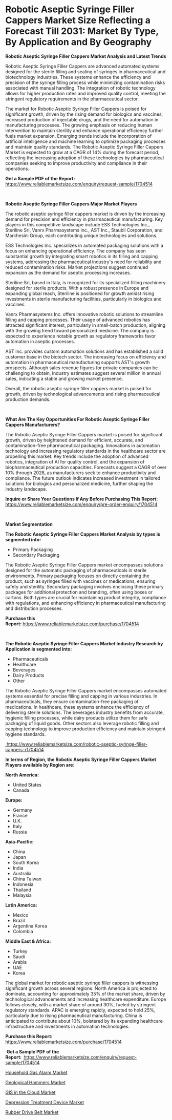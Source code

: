 <p><h1>Robotic Aseptic Syringe Filler Cappers Market Size Reflecting a Forecast Till 2031: Market By Type, By Application and By Geography</h1></p><p><strong>Robotic Aseptic Syringe Filler Cappers Market Analysis and Latest Trends</strong></p>
<p><p>Robotic Aseptic Syringe Filler Cappers are advanced automated systems designed for the sterile filling and sealing of syringes in pharmaceutical and biotechnology industries. These systems enhance the efficiency and precision of the syringe filling process while minimizing contamination risks associated with manual handling. The integration of robotic technology allows for higher production rates and improved quality control, meeting the stringent regulatory requirements in the pharmaceutical sector.</p><p>The market for Robotic Aseptic Syringe Filler Cappers is poised for significant growth, driven by the rising demand for biologics and vaccines, increased production of injectable drugs, and the need for automation in manufacturing processes. The growing emphasis on reducing human intervention to maintain sterility and enhance operational efficiency further fuels market expansion. Emerging trends include the incorporation of artificial intelligence and machine learning to optimize packaging processes and maintain quality standards. The Robotic Aseptic Syringe Filler Cappers Market is expected to grow at a CAGR of 14% during the forecast period, reflecting the increasing adoption of these technologies by pharmaceutical companies seeking to improve productivity and compliance in their operations.</p></p>
<p><strong>Get a Sample PDF of the Report:&nbsp;</strong> <a href="https://www.reliablemarketsize.com/enquiry/request-sample/1704514?utm_campaign=1131&utm_medium=2&utm_source=Github&utm_content=ia&utm_term=21102024&utm_id=robotic-aseptic-syringe-filler-cappers">https://www.reliablemarketsize.com/enquiry/request-sample/1704514</a></p>
<p>&nbsp;</p>
<p><strong>Robotic Aseptic Syringe Filler Cappers Major Market Players</strong></p>
<p><p>The robotic aseptic syringe filler cappers market is driven by the increasing demand for precision and efficiency in pharmaceutical manufacturing. Key players in this competitive landscape include ESS Technologies Inc., Steriline Srl, Vanrx Pharmasystems Inc., AST Inc., Staubli Corporation, and Marchesini Group, each contributing unique technologies and solutions.</p><p>ESS Technologies Inc. specializes in automated packaging solutions with a focus on enhancing operational efficiency. The company has seen substantial growth by integrating smart robotics in its filling and capping systems, addressing the pharmaceutical industry's need for reliability and reduced contamination risks. Market projections suggest continued expansion as the demand for aseptic processing increases.</p><p>Steriline Srl, based in Italy, is recognized for its specialized filling machinery designed for sterile products. With a robust presence in Europe and expanding global reach, Steriline is positioned for growth amidst rising investments in sterile manufacturing facilities, particularly in biologics and vaccines.</p><p>Vanrx Pharmasystems Inc. offers innovative robotic solutions to streamline filling and capping processes. Their usage of advanced robotics has attracted significant interest, particularly in small-batch production, aligning with the growing trend toward personalized medicine. The company is expected to experience notable growth as regulatory frameworks favor automation in aseptic processes.</p><p>AST Inc. provides custom automation solutions and has established a solid customer base in the biotech sector. The increasing focus on efficiency and automation in pharmaceutical manufacturing supports AST's growth prospects. Although sales revenue figures for private companies can be challenging to obtain, industry estimates suggest several million in annual sales, indicating a stable and growing market presence.</p><p>Overall, the robotic aseptic syringe filler cappers market is poised for growth, driven by technological advancements and rising pharmaceutical production demands.</p></p>
<p>&nbsp;</p>
<p><strong>What Are The Key Opportunities For Robotic Aseptic Syringe Filler Cappers Manufacturers?</strong></p>
<p><p>The Robotic Aseptic Syringe Filler Cappers market is poised for significant growth, driven by heightened demand for efficient, accurate, and contamination-free pharmaceutical packaging. Innovations in automation technology and increasing regulatory standards in the healthcare sector are propelling this market. Key trends include the adoption of advanced robotics, integration of AI for quality control, and the expansion of biopharmaceutical production capacities. Forecasts suggest a CAGR of over 10% through 2028, as manufacturers seek to enhance productivity and compliance. The future outlook indicates increased investment in tailored solutions for biologics and personalized medicine, further shaping the industry landscape.</p></p>
<p><strong>Inquire or Share Your Questions If Any Before Purchasing This Report:</strong> <a href="https://www.reliablemarketsize.com/enquiry/pre-order-enquiry/1704514?utm_campaign=1131&utm_medium=2&utm_source=Github&utm_content=ia&utm_term=21102024&utm_id=robotic-aseptic-syringe-filler-cappers">https://www.reliablemarketsize.com/enquiry/pre-order-enquiry/1704514</a></p>
<p>&nbsp;</p>
<p><strong>Market Segmentation</strong></p>
<p><strong>The Robotic Aseptic Syringe Filler Cappers Market Analysis by types is segmented into:</strong></p>
<p><ul><li>Primary Packaging</li><li>Secondary Packaging</li></ul></p>
<p><p>The Robotic Aseptic Syringe Filler Cappers market encompasses solutions designed for the automatic packaging of pharmaceuticals in sterile environments. Primary packaging focuses on directly containing the product, such as syringes filled with vaccines or medications, ensuring safety and sterility. Secondary packaging involves enclosing these primary packages for additional protection and branding, often using boxes or cartons. Both types are crucial for maintaining product integrity, compliance with regulations, and enhancing efficiency in pharmaceutical manufacturing and distribution processes.</p></p>
<p><strong>Purchase this Report:&nbsp;</strong><a href="https://www.reliablemarketsize.com/purchase/1704514?utm_campaign=1131&utm_medium=2&utm_source=Github&utm_content=ia&utm_term=21102024&utm_id=robotic-aseptic-syringe-filler-cappers">https://www.reliablemarketsize.com/purchase/1704514</a></p>
<p>&nbsp;</p>
<p><strong>The Robotic Aseptic Syringe Filler Cappers Market Industry Research by Application is segmented into:</strong></p>
<p><ul><li>Pharmaceuticals</li><li>Healthcare</li><li>Beverages</li><li>Dairy Products</li><li>Other</li></ul></p>
<p><p>The Robotic Aseptic Syringe Filler Cappers market encompasses automated systems essential for precise filling and capping in various industries. In pharmaceuticals, they ensure contamination-free packaging of medications. In healthcare, these systems enhance the efficiency of delivering sterile solutions. The beverages industry benefits from accurate, hygienic filling processes, while dairy products utilize them for safe packaging of liquid goods. Other sectors also leverage robotic filling and capping technology to improve production efficiency and maintain stringent hygiene standards.</p></p>
<p><a href="https://www.reliablemarketsize.com/robotic-aseptic-syringe-filler-cappers-r1704514?utm_campaign=1131&utm_medium=2&utm_source=Github&utm_content=ia&utm_term=21102024&utm_id=robotic-aseptic-syringe-filler-cappers">&nbsp;https://www.reliablemarketsize.com/robotic-aseptic-syringe-filler-cappers-r1704514</a></p>
<p><strong>In terms of Region, the Robotic Aseptic Syringe Filler Cappers Market Players available by Region are:</strong></p>
<p>
    <p> <strong> North America: </strong>
        <ul>
            <li>United States</li>
            <li>Canada</li>
        </ul>
        </p> 
    <p> <strong> Europe: </strong>
        <ul>
            <li>Germany</li>
            <li>France</li>
            <li>U.K.</li>
            <li>Italy</li>
            <li>Russia</li>
        </ul>
        </p> 
    <p> <strong> Asia-Pacific: </strong>
        <ul>
            <li>China</li>
            <li>Japan</li>
            <li>South Korea</li>
            <li>India</li>
            <li>Australia</li>
            <li>China Taiwan</li>
            <li>Indonesia</li>
            <li>Thailand</li>
            <li>Malaysia</li>
        </ul>
        </p> 
    <p> <strong> Latin America: </strong>
        <ul>
            <li>Mexico</li>
            <li>Brazil</li>
            <li>Argentina Korea</li>
            <li>Colombia</li>
        </ul>
        </p> 
    <p> <strong> Middle East & Africa: </strong>
        <ul>
            <li>Turkey</li>
            <li>Saudi</li>
            <li>Arabia</li>
            <li>UAE</li>
            <li>Korea</li>
        </ul>
    </p>
    </p>
<p><p>The global market for robotic aseptic syringe filler cappers is witnessing significant growth across several regions. North America is projected to dominate, accounting for approximately 35% of the market share, driven by technological advancements and increasing healthcare expenditure. Europe follows closely, with a market share of around 30%, fueled by stringent regulatory standards. APAC is emerging rapidly, expected to hold 25%, particularly due to rising pharmaceutical manufacturing. China is anticipated to contribute about 10%, bolstered by its expanding healthcare infrastructure and investments in automation technologies.</p></p>
<p><strong>Purchase this Report: </strong><a href="https://www.reliablemarketsize.com/purchase/1704514?utm_campaign=1131&utm_medium=2&utm_source=Github&utm_content=ia&utm_term=21102024&utm_id=robotic-aseptic-syringe-filler-cappers">https://www.reliablemarketsize.com/purchase/1704514</a></p>
<p>&nbsp;<strong>Get a Sample PDF of the Report:&nbsp;&nbsp;</strong><a href="https://www.reliablemarketsize.com/enquiry/request-sample/1704514?utm_campaign=1131&utm_medium=2&utm_source=Github&utm_content=ia&utm_term=21102024&utm_id=robotic-aseptic-syringe-filler-cappers">https://www.reliablemarketsize.com/enquiry/request-sample/1704514</a></p>
<p><strong></strong></p>
<p><p><a href="https://www.linkedin.com/pulse/household-gas-alarm-market-research-report-2024-2031-visigraphs-uxsve?utm_campaign=1131&utm_medium=2&utm_source=Github&utm_content=ia&utm_term=21102024&utm_id=robotic-aseptic-syringe-filler-cappers">Household Gas Alarm Market</a></p><p><a href="https://issuu.com/reportprime-2/docs/geological-hammers-market-size-2030_0fab6cb7e5c891?utm_campaign=1131&utm_medium=2&utm_source=Github&utm_content=ia&utm_term=21102024&utm_id=robotic-aseptic-syringe-filler-cappers">Geological Hammers Market</a></p><p><a href="https://github.com/annabelpric84w/Market-Research-Report-List-1/blob/main/gis-in-the-cloud-market.md?utm_campaign=1131&utm_medium=2&utm_source=Github&utm_content=ia&utm_term=21102024&utm_id=robotic-aseptic-syringe-filler-cappers">GIS in the Cloud Market</a></p><p><a href="https://www.linkedin.com/pulse/depression-treatment-device-market-size-share-analysis-growth-yothe?utm_campaign=1131&utm_medium=2&utm_source=Github&utm_content=ia&utm_term=21102024&utm_id=robotic-aseptic-syringe-filler-cappers">Depression Treatment Device Market</a></p><p><a href="https://issuu.com/reportprime-2/docs/rubber-drive-belt-market-size-2030._99c811ac1fe69c?utm_campaign=1131&utm_medium=2&utm_source=Github&utm_content=ia&utm_term=21102024&utm_id=robotic-aseptic-syringe-filler-cappers">Rubber Drive Belt Market</a></p></p>